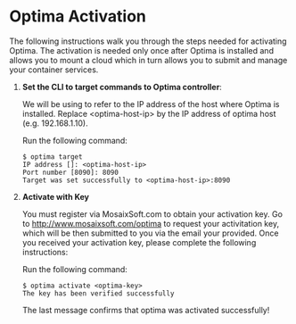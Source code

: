 # Optima Activation

The following instructions walk you through the steps needed for activating Optima. The activation is needed only once after Optima is installed and allows you to mount a cloud which in turn allows you to submit and manage your container services.

1. **Set the CLI to target commands to Optima controller**:

   We will be using <optima-host-ip> to refer to the IP address of the host where Optima is installed. Replace \<optima-host-ip\> by the IP address of optima host (e.g. 192.168.1.10).
   
   Run the following command:
   ```
   $ optima target
   IP address []: <optima-host-ip>
   Port number [8090]: 8090
   Target was set successfully to <optima-host-ip>:8090
   ```
1. **Activate with Key**

   You must register via MosaixSoft.com to obtain your activation key. Go to http://www.mosaixsoft.com/optima to request your activitation key, which will be then submitted to you via the email your provided. Once you received your activation key, please complete the following instructions:
   
   Run the following command:
   ```
   $ optima activate <optima-key>
   The key has been verified successfully
   ```
   The last message confirms that optima was activated successfully!
  

